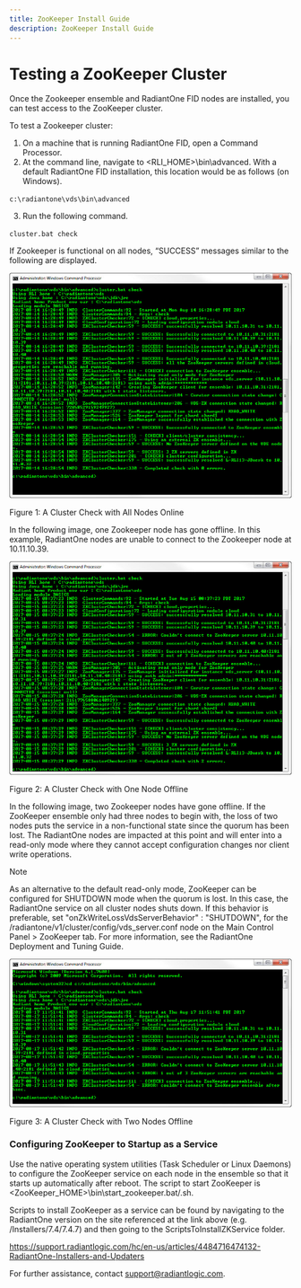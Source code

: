 ```yaml
---
title: ZooKeeper Install Guide
description: ZooKeeper Install Guide
---
```


# Testing a ZooKeeper Cluster

Once the Zookeeper ensemble and RadiantOne FID nodes are installed, you can test access to the ZooKeeper cluster.

To test a Zookeeper cluster:

1. On a machine that is running RadiantOne FID, open a Command Processor.
2. At the command line, navigate to <RLI_HOME>\bin\advanced. With a default RadiantOne FID installation, this location would be as follows (on Windows).

  `c:\radiantone\vds\bin\advanced`

3. Run the following command.

  `cluster.bat check`

If Zookeeper is functional on all nodes, “SUCCESS” messages similar to the following are displayed.

![An image showing ](Media/ZKImage4.1.jpg)

Figure 1: A Cluster Check with All Nodes Online

In the following image, one Zookeeper node has gone offline. In this example, RadiantOne nodes are unable to connect to the Zookeeper node at 10.11.10.39.

![An image showing ](Media/ZKImage4.2.jpg)

Figure 2: A Cluster Check with One Node Offline

In the following image, two Zookeeper nodes have gone offline. If the ZooKeeper ensemble only had three nodes to begin with, the loss of two nodes puts the service in a non-functional state since the quorum has been lost. The RadiantOne nodes are impacted at this point and will enter into a read-only mode where they cannot accept configuration changes nor client write operations.

>[!note]
>As an alternative to the default read-only mode, ZooKeeper can be configured for SHUTDOWN mode when the quorum is lost. In this case, the RadiantOne service on all cluster nodes shuts down. If this behavior is preferable, set "onZkWriteLossVdsServerBehavior" : "SHUTDOWN", for the /radiantone/v1/cluster/config/vds_server.conf node on the Main Control Panel > ZooKeeper tab. For more information, see the RadiantOne Deployment and Tuning Guide.

![An image showing ](Media/ZKImage4.3.jpg)

Figure 3: A Cluster Check with Two Nodes Offline

### Configuring ZooKeeper to Startup as a Service

Use the native operating system utilities (Task Scheduler or Linux Daemons) to configure the
ZooKeeper service on each node in the ensemble so that it starts up automatically after reboot.
The script to start ZooKeeper is <ZooKeeper_HOME>\bin\start_zookeeper.bat/.sh.

Scripts to install ZooKeeper as a service can be found by navigating to the RadiantOne version on the site referenced at the link above (e.g. /Installers/7.4/7.4.7) and then going to the ScriptsToInstallZKService folder.

https://support.radiantlogic.com/hc/en-us/articles/4484716474132-RadiantOne-Installers-and-Updaters

For further assistance, contact support@radiantlogic.com.


